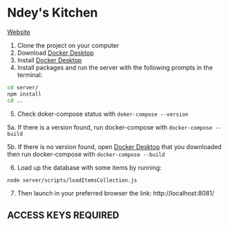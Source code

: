 # Ndey's Kitchen
[Website](https://ndeyskitchen.com/)

1. Clone the project on your computer
2. Download [Docker Desktop](https://www.docker.com/products/docker-desktop/)
3. Install [Docker Desktop](https://www.docker.com/products/docker-desktop/)
4. Install packages and run the server with the following prompts in the terminal:
   
```bash
cd server/
npm install
cd ..
```

5. Check doker-compose status with ```doker-compose --version```

5a. If there is a version found, run docker-compose with ```docker-compose --build```

5b. If there is no version found, open [Docker Desktop](https://www.docker.com/products/docker-desktop/) that you downloaded then run docker-compose with ```docker-compose --build```


6. Load up the database with some items by running:

```bash
node server/scripts/loadItemsCollection.js
```
7. Then launch in your preferred browser the link: http://localhost:8081/

## ACCESS KEYS REQUIRED


